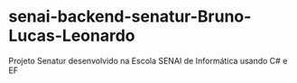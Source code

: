 # senai-backend-senatur-Bruno-Lucas-Leonardo
Projeto Senatur desenvolvido na Escola SENAI de Informática usando C# e EF
